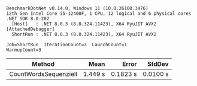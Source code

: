 ```

BenchmarkDotNet v0.14.0, Windows 11 (10.0.26100.3476)
12th Gen Intel Core i5-12400F, 1 CPU, 12 logical and 6 physical cores
.NET SDK 8.0.202
  [Host]   : .NET 8.0.3 (8.0.324.11423), X64 RyuJIT AVX2 [AttachedDebugger]
  ShortRun : .NET 8.0.3 (8.0.324.11423), X64 RyuJIT AVX2

Job=ShortRun  IterationCount=3  LaunchCount=1  
WarmupCount=3  

```
| Method                | Mean    | Error    | StdDev   |
|---------------------- |--------:|---------:|---------:|
| CountWordsSequenziell | 1.449 s | 0.1823 s | 0.0100 s |
